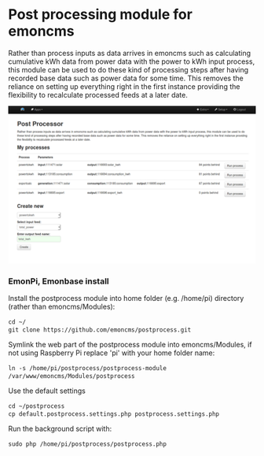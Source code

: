 # Post processing module for emoncms

Rather than process inputs as data arrives in emoncms such as calculating cumulative kWh data from power data with the power to kWh input process, this module can be used to do these kind of processing steps after having recorded base data such as power data for some time. This removes the reliance on setting up everything right in the first instance providing the flexibility to recalculate processed feeds at a later date.

![postprocessor.png](files/postprocessor.png)

### EmonPi, Emonbase install

Install the postprocess module into home folder (e.g. /home/pi) directory (rather than emoncms/Modules):

    cd ~/
    git clone https://github.com/emoncms/postprocess.git

Symlink the web part of the postprocess module into emoncms/Modules, if not using Raspberry Pi replace 'pi' with your home folder name:

    ln -s /home/pi/postprocess/postprocess-module /var/www/emoncms/Modules/postprocess
    
Use the default settings

    cd ~/postprocess 
    cp default.postprocess.settings.php postprocess.settings.php 

Run the background script with:

    sudo php /home/pi/postprocess/postprocess.php
